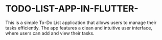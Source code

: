 # TODO-LIST-APP-IN-FLUTTER-
This is a simple To-Do List application that allows users to manage their tasks efficiently. The app features a clean and intuitive user interface, where users can add and view their tasks.

